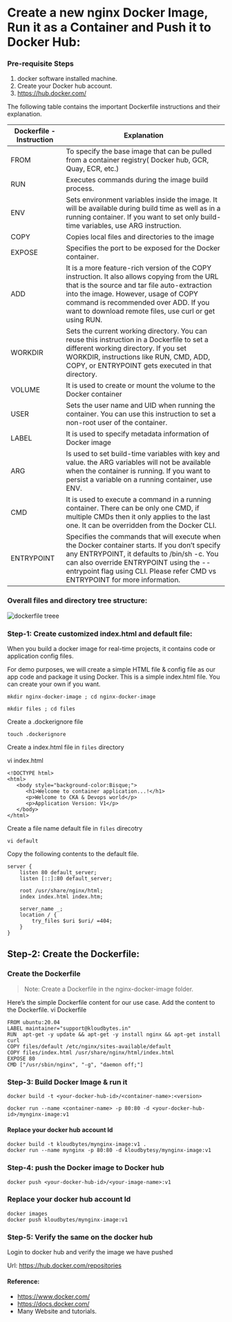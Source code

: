 
# Create a new nginx Docker Image, Run it as a Container and Push it to Docker Hub:

### Pre-requisite Steps
1.  docker software installed  machine.
2.  Create your Docker hub account.
3.  https://hub.docker.com/

The following table contains the important Dockerfile instructions and their explanation.

|Dockerfile - Instruction |	Explanation|
--------------------------|-----------|
|FROM|	To specify the base image that can be pulled from a container registry( Docker hub, GCR, Quay, ECR, etc.)|
|RUN|	Executes commands during the image build process.|
|ENV|	Sets environment variables inside the image. It will be available during build time as well as in a running container. If you want to set only build-time variables, use ARG instruction.|
|COPY|	Copies local files and directories to the image|
|EXPOSE|	Specifies the port to be exposed for the Docker container.
|ADD|	It is a more feature-rich version of the COPY instruction. It also allows copying from the URL that is the source and tar file auto-extraction into the image. However, usage of COPY command is recommended over ADD. If you want to download remote files, use curl or get using RUN.|
|WORKDIR|	Sets the current working directory. You can reuse this instruction in a Dockerfile to set a different working directory. If you set WORKDIR, instructions like RUN, CMD, ADD, COPY, or ENTRYPOINT gets executed in that directory.|
|VOLUME|	It is used to create or mount the volume to the Docker container|
|USER|	Sets the user name and UID when running the container. You can use this instruction to set a non-root user of the container.|
|LABEL|	It is used to specify metadata information of Docker image|
|ARG|	Is used to set build-time variables with key and value. the ARG variables will not be available when the container is running. If you want to persist a variable on a running container, use ENV.|
|CMD|	It is used to execute a command in a running container. There can be only one CMD, if multiple CMDs then it only applies to the last one. It can be overridden from the Docker CLI.|
|ENTRYPOINT|	Specifies the commands that will execute when the Docker container starts. If you don’t specify any ENTRYPOINT, it defaults to /bin/sh -c. You can also override ENTRYPOINT using the --entrypoint flag using CLI. Please refer CMD vs ENTRYPOINT for more information.|

### Overall files and directory tree structure: 
![dockerfile treee](https://github.com/kloudbytes/certified-kubernetes-administator/blob/main/images/dockerfile-tree.png)

### Step-1: Create customized index.html and default file:

When you build a docker image for real-time projects, it contains code or application config files.

For demo purposes, we will create a simple HTML file & config file as our app code and package it using Docker. This is a simple index.html file. You can create your own if you want.

```
mkdir nginx-docker-image ; cd nginx-docker-image

mkdir files ; cd files
```

Create a .dockerignore file
```
touch .dockerignore
```

Create a index.html file in `files` directory

vi index.html
```
<!DOCTYPE html>
<html>
   <body style="background-color:Bisque;">
      <h1>Welcome to container application...!</h1>
      <p>Welcome to CKA & Devops world</p>
      <p>Application Version: V1</p>
   </body>
</html>
```

Create a file name default file in `files` direcotry 

```
vi default
```

Copy the following contents to the default file.
```
server {
    listen 80 default_server;
    listen [::]:80 default_server;
    
    root /usr/share/nginx/html;
    index index.html index.htm;

    server_name _;
    location / {
        try_files $uri $uri/ =404;
    }
}
```

## Step-2: Create the Dockerfile:

### Create the Dockerfile

> Note:  Create a Dockerfile in the nginx-docker-image folder.

Here’s the simple Dockerfile content for our use case. Add the content to the Dockerfile.
vi Dockerfile
```
FROM ubuntu:20.04  
LABEL maintainer="support@kloudbytes.in"
RUN  apt-get -y update && apt-get -y install nginx && apt-get install curl
COPY files/default /etc/nginx/sites-available/default
COPY files/index.html /usr/share/nginx/html/index.html
EXPOSE 80
CMD ["/usr/sbin/nginx", "-g", "daemon off;"]
```

### Step-3: Build Docker Image & run it

`docker build -t <your-docker-hub-id>/<container-name>:<version>`

`docker run --name <container-name> -p 80:80 -d <your-docker-hub-id>/mynginx-image:v1`

#### Replace your docker hub account Id
```
docker build -t kloudbytes/mynginx-image:v1 .
docker run --name mynginx -p 80:80 -d kloudbytesy/mynginx-image:v1
```

### Step-4: push the Docker image to Docker hub

`docker push <your-docker-hub-id>/<your-image-name>:v1`

### Replace your docker hub account Id

````
docker images
docker push kloudbytes/mynginx-image:v1

````

###  Step-5: Verify the same on the docker hub

Login to docker hub and verify the image we have pushed

Url: https://hub.docker.com/repositories


#### Reference:
* https://www.docker.com/
* https://docs.docker.com/
* Many Website and tutorials.
